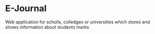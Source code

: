 # E-Journal
Web application for scholls, colledges or universities which stores and shows information about students marks
